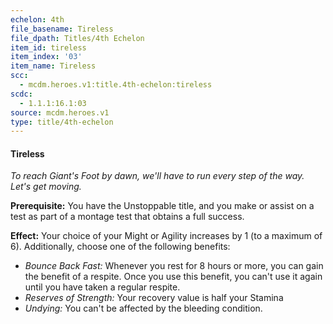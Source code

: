 ```yaml
---
echelon: 4th
file_basename: Tireless
file_dpath: Titles/4th Echelon
item_id: tireless
item_index: '03'
item_name: Tireless
scc:
  - mcdm.heroes.v1:title.4th-echelon:tireless
scdc:
  - 1.1.1:16.1:03
source: mcdm.heroes.v1
type: title/4th-echelon
---
```


#### Tireless

*To reach Giant's Foot by dawn, we'll have to run every step of the way. Let's get moving.*

**Prerequisite:** You have the Unstoppable title, and you make or assist on a test as part of a montage test that obtains a full success.

**Effect:** Your choice of your Might or Agility increases by 1 (to a maximum of 6). Additionally, choose one of the following benefits:

- *Bounce Back Fast:* Whenever you rest for 8 hours or more, you can gain the benefit of a respite. Once you use this benefit, you can't use it again until you have taken a regular respite.
- *Reserves of Strength:* Your recovery value is half your Stamina
- *Undying:* You can't be affected by the bleeding condition.
